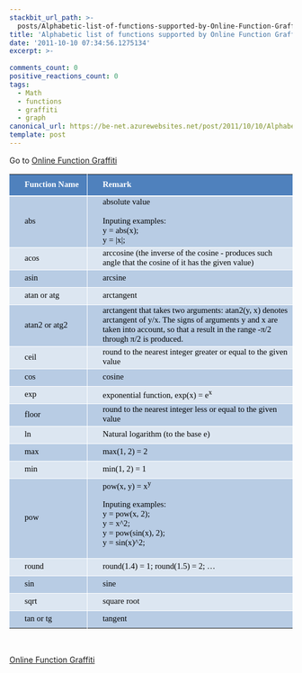 ```yaml
---
stackbit_url_path: >-
  posts/Alphabetic-list-of-functions-supported-by-Online-Function-Graffiti
title: 'Alphabetic list of functions supported by Online Function Graffiti'
date: '2011-10-10 07:34:56.1275134'
excerpt: >-
  
comments_count: 0
positive_reactions_count: 0
tags: 
  - Math
  - functions
  - graffiti
  - graph
canonical_url: https://be-net.azurewebsites.net/post/2011/10/10/Alphabetic-list-of-functions-supported-by-Online-Function-Graffiti
template: post
---
```

<p>Go to <a title="Online Function Graffiti" href="http://www.zizhujy.com/FunctionGraffiti" target="_blank">Online Function Graffiti</a></p>  <table style="line-height: normal; border-collapse: collapse" border="0" cellspacing="0" cellpadding="0" width="705"><colgroup><col style="width: 115pt; mso-width-source: userset; mso-width-alt: 4896" width="153" /><col style="width: 414pt; mso-width-source: userset; mso-width-alt: 17664" width="552" /></colgroup><tbody>     <tr style="height: 29.25pt; mso-height-source: userset" height="39">       <td style="border-bottom: white 1.5pt solid; border-left: medium none; padding-left: 27px; padding-right: 1px; font-family: ; background: #4f81bd; vertical-align: middle; border-top: medium none; border-right: white 0.5pt solid; padding-top: 1px; text-underline-style: none; mso-pattern: #4f81bd none; text-line-through: none" class="xl65" height="39" width="153"><font face="宋体"><font style="font-size: 11pt" color="#ffffff"><strong>Function Name</strong></font></font></td>        <td style="border-bottom: white 1.5pt solid; border-left: white 0.5pt solid; padding-left: 27px; padding-right: 1px; font-family: ; background: #4f81bd; vertical-align: middle; border-top: medium none; border-right: medium none; padding-top: 1px; text-underline-style: none; mso-pattern: #4f81bd none; text-line-through: none" class="xl65" width="552"><font face="宋体"><font style="font-size: 11pt" color="#ffffff"><strong>Remark</strong></font></font></td>     </tr>      <tr style="height: 23.25pt; mso-height-source: userset" height="31">       <td style="border-bottom: white 0.5pt solid; border-left: medium none; padding-left: 27px; padding-right: 1px; font-family: ; background: #b8cce4; vertical-align: middle; border-top: white 0.5pt solid; border-right: white 0.5pt solid; padding-top: 1px; text-underline-style: none; mso-pattern: #b8cce4 none; text-line-through: none" class="xl65" height="31" width="153"><font face="宋体"><font style="font-size: 11pt" color="#000000">abs</font></font></td>        <td style="border-bottom: white 0.5pt solid; border-left: white 0.5pt solid; padding-left: 27px; padding-right: 1px; font-family: ; background: #b8cce4; vertical-align: middle; border-top: white 0.5pt solid; border-right: medium none; padding-top: 1px; text-underline-style: none; mso-pattern: #b8cce4 none; text-line-through: none" class="xl65" width="552"><font face="宋体"><font style="font-size: 11pt" color="#000000">absolute value             <br />              <br />Inputing examples:              <br />y = abs(x);              <br />y = |x|;</font></font></td>     </tr>      <tr style="height: 27pt" height="36">       <td style="border-bottom: white 0.5pt solid; border-left: medium none; padding-left: 27px; padding-right: 1px; font-family: ; background: #dce6f1; vertical-align: middle; border-top: white 0.5pt solid; border-right: white 0.5pt solid; padding-top: 1px; text-underline-style: none; mso-pattern: #dce6f1 none; text-line-through: none" class="xl65" height="36" width="153"><font face="宋体"><font style="font-size: 11pt" color="#000000">acos</font></font></td>        <td style="border-bottom: white 0.5pt solid; border-left: white 0.5pt solid; padding-left: 27px; padding-right: 1px; font-family: ; background: #dce6f1; vertical-align: middle; border-top: white 0.5pt solid; border-right: medium none; padding-top: 1px; text-underline-style: none; mso-pattern: #dce6f1 none; text-line-through: none" class="xl65" width="552"><font face="宋体"><font style="font-size: 11pt" color="#000000">arccosine (the inverse of the cosine - produces such angle that the cosine of it has the given value)</font></font></td>     </tr>      <tr style="height: 23.25pt; mso-height-source: userset" height="31">       <td style="border-bottom: white 0.5pt solid; border-left: medium none; padding-left: 27px; padding-right: 1px; font-family: ; background: #b8cce4; vertical-align: middle; border-top: white 0.5pt solid; border-right: white 0.5pt solid; padding-top: 1px; text-underline-style: none; mso-pattern: #b8cce4 none; text-line-through: none" class="xl65" height="31" width="153"><font face="宋体"><font style="font-size: 11pt" color="#000000">asin</font></font></td>        <td style="border-bottom: white 0.5pt solid; border-left: white 0.5pt solid; padding-left: 27px; padding-right: 1px; font-family: ; background: #b8cce4; vertical-align: middle; border-top: white 0.5pt solid; border-right: medium none; padding-top: 1px; text-underline-style: none; mso-pattern: #b8cce4 none; text-line-through: none" class="xl65" width="552"><font face="宋体"><font style="font-size: 11pt" color="#000000">arcsine</font></font></td>     </tr>      <tr style="height: 23.25pt; mso-height-source: userset" height="31">       <td style="border-bottom: white 0.5pt solid; border-left: medium none; padding-left: 27px; padding-right: 1px; font-family: ; background: #dce6f1; vertical-align: middle; border-top: white 0.5pt solid; border-right: white 0.5pt solid; padding-top: 1px; text-underline-style: none; mso-pattern: #dce6f1 none; text-line-through: none" class="xl65" height="31" width="153"><font face="宋体"><font style="font-size: 11pt" color="#000000">atan or atg</font></font></td>        <td style="border-bottom: white 0.5pt solid; border-left: white 0.5pt solid; padding-left: 27px; padding-right: 1px; font-family: ; background: #dce6f1; vertical-align: middle; border-top: white 0.5pt solid; border-right: medium none; padding-top: 1px; text-underline-style: none; mso-pattern: #dce6f1 none; text-line-through: none" class="xl65" width="552"><font face="宋体"><font style="font-size: 11pt" color="#000000">arctangent</font></font></td>     </tr>      <tr style="height: 54pt" height="72">       <td style="border-bottom: white 0.5pt solid; border-left: medium none; padding-left: 27px; padding-right: 1px; font-family: ; background: #b8cce4; vertical-align: middle; border-top: white 0.5pt solid; border-right: white 0.5pt solid; padding-top: 1px; text-underline-style: none; mso-pattern: #b8cce4 none; text-line-through: none" class="xl65" height="72" width="153"><font face="宋体"><font style="font-size: 11pt" color="#000000">atan2 or atg2</font></font></td>        <td style="border-bottom: white 0.5pt solid; border-left: white 0.5pt solid; padding-left: 27px; padding-right: 1px; font-family: ; background: #b8cce4; vertical-align: middle; border-top: white 0.5pt solid; border-right: medium none; padding-top: 1px; text-underline-style: none; mso-pattern: #b8cce4 none; text-line-through: none" class="xl65" width="552"><font face="宋体"><font style="font-size: 11pt" color="#000000">arctangent that takes two arguments: atan2(y, x) denotes arctangent of y/x. The signs of arguments y and x are taken into account, so that a result in the range -π/2 through π/2 is produced.</font></font></td>     </tr>      <tr style="height: 23.25pt; mso-height-source: userset" height="31">       <td style="border-bottom: white 0.5pt solid; border-left: medium none; padding-left: 27px; padding-right: 1px; font-family: ; background: #dce6f1; vertical-align: middle; border-top: white 0.5pt solid; border-right: white 0.5pt solid; padding-top: 1px; text-underline-style: none; mso-pattern: #dce6f1 none; text-line-through: none" class="xl65" height="31" width="153"><font face="宋体"><font style="font-size: 11pt" color="#000000">ceil</font></font></td>        <td style="border-bottom: white 0.5pt solid; border-left: white 0.5pt solid; padding-left: 27px; padding-right: 1px; font-family: ; background: #dce6f1; vertical-align: middle; border-top: white 0.5pt solid; border-right: medium none; padding-top: 1px; text-underline-style: none; mso-pattern: #dce6f1 none; text-line-through: none" class="xl65" width="552"><font face="宋体"><font style="font-size: 11pt" color="#000000">round to the nearest integer greater or equal to the given value</font></font></td>     </tr>      <tr style="height: 23.25pt; mso-height-source: userset" height="31">       <td style="border-bottom: white 0.5pt solid; border-left: medium none; padding-left: 27px; padding-right: 1px; font-family: ; background: #b8cce4; vertical-align: middle; border-top: white 0.5pt solid; border-right: white 0.5pt solid; padding-top: 1px; text-underline-style: none; mso-pattern: #b8cce4 none; text-line-through: none" class="xl65" height="31" width="153"><font face="宋体"><font style="font-size: 11pt" color="#000000">cos</font></font></td>        <td style="border-bottom: white 0.5pt solid; border-left: white 0.5pt solid; padding-left: 27px; padding-right: 1px; font-family: ; background: #b8cce4; vertical-align: middle; border-top: white 0.5pt solid; border-right: medium none; padding-top: 1px; text-underline-style: none; mso-pattern: #b8cce4 none; text-line-through: none" class="xl65" width="552"><font face="宋体"><font style="font-size: 11pt" color="#000000">cosine</font></font></td>     </tr>      <tr style="height: 23.25pt; mso-height-source: userset" height="31">       <td style="border-bottom: white 0.5pt solid; border-left: medium none; padding-left: 27px; padding-right: 1px; font-family: ; background: #dce6f1; vertical-align: middle; border-top: white 0.5pt solid; border-right: white 0.5pt solid; padding-top: 1px; text-underline-style: none; mso-pattern: #dce6f1 none; text-line-through: none" class="xl65" height="31" width="153"><font face="宋体"><font style="font-size: 11pt" color="#000000">exp</font></font></td>        <td style="border-bottom: white 0.5pt solid; border-left: white 0.5pt solid; padding-left: 27px; padding-right: 1px; font-family: ; background: #dce6f1; vertical-align: middle; border-top: white 0.5pt solid; border-right: medium none; padding-top: 1px; text-underline-style: none; mso-pattern: #dce6f1 none; text-line-through: none" class="xl65" width="552"><font face="宋体"><font style="font-size: 11pt" color="#000000">exponential function, exp(x) = e<sup>x</sup></font></font></td>     </tr>      <tr style="height: 23.25pt; mso-height-source: userset" height="31">       <td style="border-bottom: white 0.5pt solid; border-left: medium none; padding-left: 27px; padding-right: 1px; font-family: ; background: #b8cce4; vertical-align: middle; border-top: white 0.5pt solid; border-right: white 0.5pt solid; padding-top: 1px; text-underline-style: none; mso-pattern: #b8cce4 none; text-line-through: none" class="xl65" height="31" width="153"><font face="宋体"><font style="font-size: 11pt" color="#000000">floor</font></font></td>        <td style="border-bottom: white 0.5pt solid; border-left: white 0.5pt solid; padding-left: 27px; padding-right: 1px; font-family: ; background: #b8cce4; vertical-align: middle; border-top: white 0.5pt solid; border-right: medium none; padding-top: 1px; text-underline-style: none; mso-pattern: #b8cce4 none; text-line-through: none" class="xl65" width="552"><font face="宋体"><font style="font-size: 11pt" color="#000000">round to the nearest integer less or equal to the given value</font></font></td>     </tr>      <tr style="height: 23.25pt; mso-height-source: userset" height="31">       <td style="border-bottom: white 0.5pt solid; border-left: medium none; padding-left: 27px; padding-right: 1px; font-family: ; background: #dce6f1; vertical-align: middle; border-top: white 0.5pt solid; border-right: white 0.5pt solid; padding-top: 1px; text-underline-style: none; mso-pattern: #dce6f1 none; text-line-through: none" class="xl65" height="31" width="153"><font face="宋体"><font style="font-size: 11pt" color="#000000">ln</font></font></td>        <td style="border-bottom: white 0.5pt solid; border-left: white 0.5pt solid; padding-left: 27px; padding-right: 1px; font-family: ; background: #dce6f1; vertical-align: middle; border-top: white 0.5pt solid; border-right: medium none; padding-top: 1px; text-underline-style: none; mso-pattern: #dce6f1 none; text-line-through: none" class="xl65" width="552"><font face="宋体"><font style="font-size: 11pt" color="#000000">Natural logarithm (to the base e)</font></font></td>     </tr>      <tr style="height: 23.25pt; mso-height-source: userset" height="31">       <td style="border-bottom: white 0.5pt solid; border-left: medium none; padding-left: 27px; padding-right: 1px; font-family: ; background: #b8cce4; vertical-align: middle; border-top: white 0.5pt solid; border-right: white 0.5pt solid; padding-top: 1px; text-underline-style: none; mso-pattern: #b8cce4 none; text-line-through: none" class="xl65" height="31" width="153"><font face="宋体"><font style="font-size: 11pt" color="#000000">max</font></font></td>        <td style="border-bottom: white 0.5pt solid; border-left: white 0.5pt solid; padding-left: 27px; padding-right: 1px; font-family: ; background: #b8cce4; vertical-align: middle; border-top: white 0.5pt solid; border-right: medium none; padding-top: 1px; text-underline-style: none; mso-pattern: #b8cce4 none; text-line-through: none" class="xl65" width="552"><font face="宋体"><font style="font-size: 11pt" color="#000000">max(1, 2) = 2</font></font></td>     </tr>      <tr style="height: 23.25pt; mso-height-source: userset" height="31">       <td style="border-bottom: white 0.5pt solid; border-left: medium none; padding-left: 27px; padding-right: 1px; font-family: ; background: #dce6f1; vertical-align: middle; border-top: white 0.5pt solid; border-right: white 0.5pt solid; padding-top: 1px; text-underline-style: none; mso-pattern: #dce6f1 none; text-line-through: none" class="xl65" height="31" width="153"><font face="宋体"><font style="font-size: 11pt" color="#000000">min</font></font></td>        <td style="border-bottom: white 0.5pt solid; border-left: white 0.5pt solid; padding-left: 27px; padding-right: 1px; font-family: ; background: #dce6f1; vertical-align: middle; border-top: white 0.5pt solid; border-right: medium none; padding-top: 1px; text-underline-style: none; mso-pattern: #dce6f1 none; text-line-through: none" class="xl65" width="552"><font face="宋体"><font style="font-size: 11pt" color="#000000">min(1, 2) = 1</font></font></td>     </tr>      <tr style="height: 23.25pt; mso-height-source: userset" height="31">       <td style="border-bottom: white 0.5pt solid; border-left: medium none; padding-left: 27px; padding-right: 1px; font-family: ; background: #b8cce4; vertical-align: middle; border-top: white 0.5pt solid; border-right: white 0.5pt solid; padding-top: 1px; text-underline-style: none; mso-pattern: #b8cce4 none; text-line-through: none" class="xl65" height="31" width="153"><font face="宋体"><font style="font-size: 11pt" color="#000000">pow</font></font></td>        <td style="border-bottom: white 0.5pt solid; border-left: white 0.5pt solid; padding-left: 27px; padding-right: 1px; font-family: ; background: #b8cce4; vertical-align: middle; border-top: white 0.5pt solid; border-right: medium none; padding-top: 1px; text-underline-style: none; mso-pattern: #b8cce4 none; text-line-through: none" class="xl65" width="552"><font face="宋体"><font color="#000000"><font style="font-size: 11pt">pow(x, y) = x<sup>y</sup></font><span style="mso-spacerun: yes"><font style="font-size: 11pt">&#160; <br />                  <p>Inputing examples:                   <br />y = pow(x, 2);                    <br />y = x^2;                    <br />y = pow(sin(x), 2);                    <br />y = sin(x)^2;</p>               </font></span></font></font></td>     </tr>      <tr style="height: 23.25pt; mso-height-source: userset" height="31">       <td style="border-bottom: white 0.5pt solid; border-left: medium none; padding-left: 27px; padding-right: 1px; font-family: ; background: #dce6f1; vertical-align: middle; border-top: white 0.5pt solid; border-right: white 0.5pt solid; padding-top: 1px; text-underline-style: none; mso-pattern: #dce6f1 none; text-line-through: none" class="xl65" height="31" width="153"><font face="宋体"><font style="font-size: 11pt" color="#000000">round</font></font></td>        <td style="border-bottom: white 0.5pt solid; border-left: white 0.5pt solid; padding-left: 27px; padding-right: 1px; font-family: ; background: #dce6f1; vertical-align: middle; border-top: white 0.5pt solid; border-right: medium none; padding-top: 1px; text-underline-style: none; mso-pattern: #dce6f1 none; text-line-through: none" class="xl65" width="552"><font face="宋体"><font style="font-size: 11pt" color="#000000">round(1.4) = 1; round(1.5) = 2; …</font></font></td>     </tr>      <tr style="height: 23.25pt; mso-height-source: userset" height="31">       <td style="border-bottom: white 0.5pt solid; border-left: medium none; padding-left: 27px; padding-right: 1px; font-family: ; background: #b8cce4; vertical-align: middle; border-top: white 0.5pt solid; border-right: white 0.5pt solid; padding-top: 1px; text-underline-style: none; mso-pattern: #b8cce4 none; text-line-through: none" class="xl65" height="31" width="153"><font face="宋体"><font style="font-size: 11pt" color="#000000">sin</font></font></td>        <td style="border-bottom: white 0.5pt solid; border-left: white 0.5pt solid; padding-left: 27px; padding-right: 1px; font-family: ; background: #b8cce4; vertical-align: middle; border-top: white 0.5pt solid; border-right: medium none; padding-top: 1px; text-underline-style: none; mso-pattern: #b8cce4 none; text-line-through: none" class="xl65" width="552"><font face="宋体"><font style="font-size: 11pt" color="#000000">sine</font></font></td>     </tr>      <tr style="height: 23.25pt; mso-height-source: userset" height="31">       <td style="border-bottom: white 0.5pt solid; border-left: medium none; padding-left: 27px; padding-right: 1px; font-family: ; background: #dce6f1; vertical-align: middle; border-top: white 0.5pt solid; border-right: white 0.5pt solid; padding-top: 1px; text-underline-style: none; mso-pattern: #dce6f1 none; text-line-through: none" class="xl65" height="31" width="153"><font face="宋体"><font style="font-size: 11pt" color="#000000">sqrt</font></font></td>        <td style="border-bottom: white 0.5pt solid; border-left: white 0.5pt solid; padding-left: 27px; padding-right: 1px; font-family: ; background: #dce6f1; vertical-align: middle; border-top: white 0.5pt solid; border-right: medium none; padding-top: 1px; text-underline-style: none; mso-pattern: #dce6f1 none; text-line-through: none" class="xl65" width="552"><font face="宋体"><font style="font-size: 11pt" color="#000000">square root</font></font></td>     </tr>      <tr style="height: 23.25pt; mso-height-source: userset" height="31">       <td style="border-bottom: medium none; border-left: medium none; padding-left: 27px; padding-right: 1px; font-family: ; background: #b8cce4; vertical-align: middle; border-top: white 0.5pt solid; border-right: white 0.5pt solid; padding-top: 1px; text-underline-style: none; mso-pattern: #b8cce4 none; text-line-through: none" class="xl65" height="31" width="153"><font face="宋体"><font style="font-size: 11pt" color="#000000">tan or tg</font></font></td>        <td style="border-bottom: medium none; border-left: white 0.5pt solid; padding-left: 27px; padding-right: 1px; font-family: ; background: #b8cce4; vertical-align: middle; border-top: white 0.5pt solid; border-right: medium none; padding-top: 1px; text-underline-style: none; mso-pattern: #b8cce4 none; text-line-through: none" class="xl65" width="552"><font face="宋体"><font style="font-size: 11pt" color="#000000">tangent</font></font></td>     </tr>   </tbody></table>  <p>&#160;</p>  <p><a title="Online Function Graffiti" href="http://www.zizhujy.com/FunctionGraffiti" target="_blank">Online Function Graffiti</a></p>